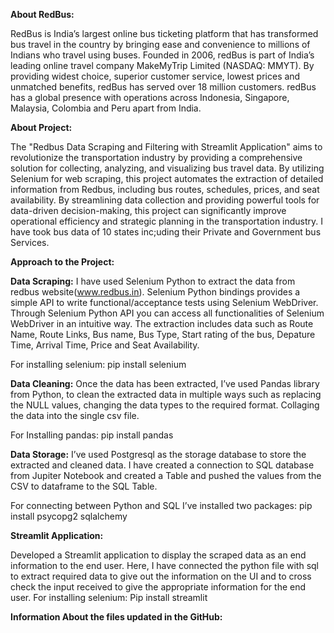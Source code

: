 **About RedBus:**

RedBus is India’s largest online bus ticketing platform that has transformed bus travel in the country by bringing ease and convenience to millions of Indians who travel using buses. Founded in 2006, redBus is part of India’s leading online travel company MakeMyTrip Limited (NASDAQ: MMYT). By providing widest choice, superior customer service, lowest prices and unmatched benefits, redBus has served over 18 million customers. redBus has a global presence with operations across Indonesia, Singapore, Malaysia, Colombia and Peru apart from India.

**About Project:**

The "Redbus Data Scraping and Filtering with Streamlit Application" aims to revolutionize the transportation industry by providing a comprehensive solution for collecting, analyzing, and visualizing bus travel data. By utilizing Selenium for web scraping, this project automates the extraction of detailed information from Redbus, including bus routes, schedules, prices, and seat availability. By streamlining data collection and providing powerful tools for data-driven decision-making, this project can significantly improve operational efficiency and strategic planning in the transportation industry. I have took bus data of 10 states inc;uding their Private and Government bus Services.

**Approach to the Project:**

**Data Scraping:**
I have used Selenium Python to extract the data from redbus website(www.redbus.in). Selenium Python bindings provides a simple API to write functional/acceptance tests using Selenium WebDriver. Through Selenium Python API you can access all functionalities of Selenium WebDriver in an intuitive way. The extraction includes data such as Route Name, Route Links, Bus name, Bus Type, Start rating of the bus, Depature Time, Arrival Time, Price and Seat Availability.

For installing selenium:  pip install selenium

**Data Cleaning:**
Once the data has been extracted, I’ve used Pandas library from Python, to clean the extracted data in multiple ways such as replacing the NULL values, changing the data types to the required format. Collaging the data into the single csv file.

For Installing pandas: pip install pandas

**Data Storage:**
I’ve used Postgresql as the storage database to store the extracted and cleaned data. I have created a connection to SQL database from Jupiter Notebook and created a Table and pushed the values from the CSV to dataframe to the SQL Table.

For connecting between Python and SQL I’ve installed two packages: pip install psycopg2 sqlalchemy

**Streamlit Application:**

Developed a Streamlit application to display the scraped data as an end information to the end user.
Here, I have connected the python file with sql to extract required data to give out the information on the UI and to cross check the input received to give the appropriate information for the end user.
For installing selenium: Pip install streamlit 

**Information About the files updated in the GitHub:**


